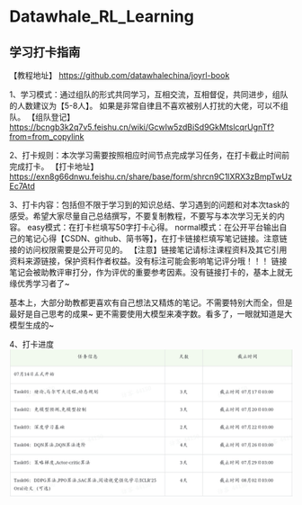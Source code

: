 # Datawhale_RL_Learning

## 学习打卡指南

【教程地址】
https://github.com/datawhalechina/joyrl-book
 
1、学习模式：通过组队的形式共同学习，互相交流，互相督促，共同进步，组队的人数建议为【5-8人】。 
如果是非常自律且不喜欢被别人打扰的大佬，可以不组队。 
【组队登记】 https://bcngb3k2q7v5.feishu.cn/wiki/GcwIw5zdBiSd9GkMtslcqrUgnTf?from=from_copylink
 
2、打卡规则：本次学习需要按照相应时间节点完成学习任务，在打卡截止时间前完成打卡。 
【打卡地址】
https://exn8g66dnwu.feishu.cn/share/base/form/shrcn9C1lXRX3zBmpTwUzEc7Atd

3、打卡内容：包括但不限于学习到的知识总结、学习遇到的问题和对本次task的感受。希望大家尽量自己总结撰写，不要复制教程，不要写与本次学习无关的内容。 
easy模式：在打卡栏填写50字打卡心得。 
normal模式：在公开平台输出自己的笔记心得【CSDN、github、简书等】，在打卡链接栏填写笔记链接。注意链接的访问权限需要是公开可见的。
【注意】链接笔记请标注课程资料及其它引用资料来源链接，保护资料作者权益。没有标注可能会影响笔记评分哦！！！ 
链接笔记会被助教评审打分，作为评优的重要参考因素。没有链接打卡的，基本上就无缘优秀学习者了~

基本上，大部分助教都更喜欢有自己想法又精炼的笔记。不需要特别大而全，但是最好是自己思考的成果~
更不需要使用大模型来凑字数。看多了，一眼就知道是大模型生成的~

4、打卡进度
![打卡进度](images/tasks.jpg)
